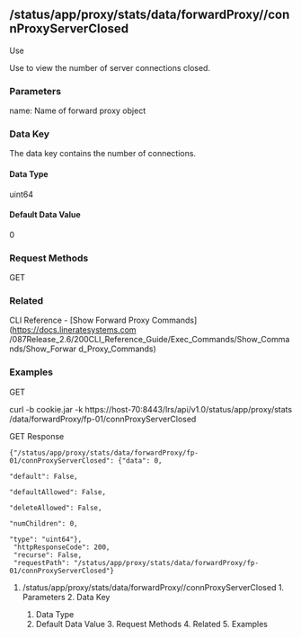 ## /status/app/proxy/stats/data/forwardProxy/<name>/connProxyServerClosed

Use

Use to view the number of server connections closed.

### Parameters

name: Name of forward proxy object

### Data Key

The data key contains the number of connections.

#### Data Type

uint64

#### Default Data Value

0

### Request Methods

GET

### Related

CLI Reference - [Show Forward Proxy Commands](https://docs.lineratesystems.com
/087Release_2.6/200CLI_Reference_Guide/Exec_Commands/Show_Commands/Show_Forwar
d_Proxy_Commands)

### Examples

GET

curl -b cookie.jar -k https://host-70:8443/lrs/api/v1.0/status/app/proxy/stats
/data/forwardProxy/fp-01/connProxyServerClosed

GET Response

    
    {"/status/app/proxy/stats/data/forwardProxy/fp-01/connProxyServerClosed": {"data": 0,
                                                                                "default": False,
                                                                                "defaultAllowed": False,
                                                                                "deleteAllowed": False,
                                                                                "numChildren": 0,
                                                                                "type": "uint64"},
     "httpResponseCode": 200,
     "recurse": False,
     "requestPath": "/status/app/proxy/stats/data/forwardProxy/fp-01/connProxyServerClosed"}
    

  1. /status/app/proxy/stats/data/forwardProxy/<name>/connProxyServerClosed
    1. Parameters
    2. Data Key
      1. Data Type
      2. Default Data Value
    3. Request Methods
    4. Related
    5. Examples

